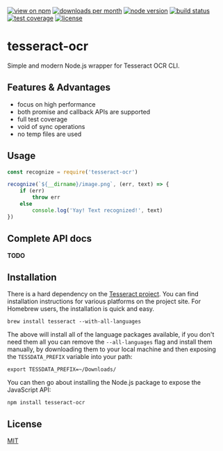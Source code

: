 [![view on npm](http://img.shields.io/npm/v/tesseract-ocr.svg?style=flat-square)](https://www.npmjs.com/package/tesseract-ocr)
[![downloads per month](http://img.shields.io/npm/dm/tesseract-ocr.svg?style=flat-square)](https://www.npmjs.com/package/tesseract-ocr)
[![node version](https://img.shields.io/badge/node-%3E=4-brightgreen.svg?style=flat-square)](https://nodejs.org/download)
[![build status](https://img.shields.io/travis/schwarzkopfb/tesseract-ocr.svg?style=flat-square)](https://travis-ci.org/schwarzkopfb/tesseract-ocr)
[![test coverage](https://img.shields.io/coveralls/schwarzkopfb/tesseract-ocr.svg?style=flat-square)](https://coveralls.io/github/schwarzkopfb/tesseract-ocr)
[![license](https://img.shields.io/npm/l/tesseract-ocr.svg?style=flat-square)](https://github.com/schwarzkopfb/tesseract-ocr/blob/master/LICENSE)

# tesseract-ocr

Simple and modern Node.js wrapper for Tesseract OCR CLI.

## Features & Advantages

- focus on high performance
- both promise and callback APIs are supported
- full test coverage
- void of sync operations
- no temp files are used

## Usage

```js
const recognize = require('tesseract-ocr')

recognize(`${__dirname}/image.png`, (err, text) => {
    if (err)
        throw err
    else
        console.log('Yay! Text recognized!', text)
})

```

## Complete API docs

__TODO__

## Installation

There is a hard dependency on the [Tesseract project](https://github.com/tesseract-ocr/tesseract).  You can find installation instructions for various platforms on the project site. For Homebrew users, the installation is quick and easy.

    brew install tesseract --with-all-languages

The above will install all of the language packages available, if you don't need them all you can remove the `--all-languages` flag and install them manually, by downloading them to your local machine and then exposing the `TESSDATA_PREFIX` variable into your path:

    export TESSDATA_PREFIX=~/Downloads/

You can then go about installing the Node.js package to expose the JavaScript API:

    npm install tesseract-ocr

## License

[MIT](/LICENSE)